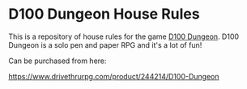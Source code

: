 # D100 Dungeon House Rules

This is a repository of house rules for the game [D100 Dungeon](https://www.mk-games.co.uk/d100dungeon). D100 Dungeon is a solo pen and paper RPG and it's a lot of fun!

Can be purchased from here:

<https://www.drivethrurpg.com/product/244214/D100-Dungeon>
